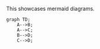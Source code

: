 This showcases mermaid diagrams.

```mermaid
graph TD;
    A-->B;
    A-->C;
    B-->D;
    C-->D;
```
